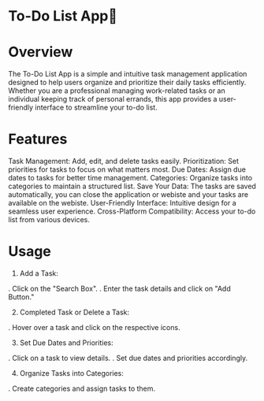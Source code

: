 # To-Do List App📝

# Overview

The To-Do List App is a simple and intuitive task management application designed to help users organize and prioritize their daily tasks efficiently. Whether you are a professional managing work-related tasks or an individual keeping track of personal errands, this app provides a user-friendly interface to streamline your to-do list.

# Features

Task Management: Add, edit, and delete tasks easily.
Prioritization: Set priorities for tasks to focus on what matters most.
Due Dates: Assign due dates to tasks for better time management.
Categories: Organize tasks into categories to maintain a structured list.
Save Your Data: The tasks are saved automatically, you can close the application or webiste and your tasks are available on the webiste.
User-Friendly Interface: Intuitive design for a seamless user experience.
Cross-Platform Compatibility: Access your to-do list from various devices.

# Usage

1. Add a Task:

 . Click on the "Search Box".
 . Enter the task details and click on "Add Button."

2. Completed Task or Delete a Task:

 . Hover over a task and click on the respective icons.

3. Set Due Dates and Priorities:

 . Click on a task to view details.
 . Set due dates and priorities accordingly.

4. Organize Tasks into Categories:

 . Create categories and assign tasks to them.
